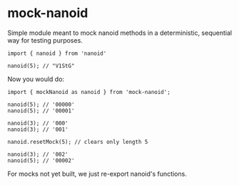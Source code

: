 # mock-nanoid

Simple module meant to mock nanoid methods in a deterministic, sequential way for testing purposes.

```
import { nanoid } from 'nanoid'

nanoid(5); // "V1StG"
```

Now you would do:
```
import { mockNanoid as nanoid } from 'mock-nanoid';

nanoid(5); // '00000'
nanoid(5); // '00001'

nanoid(3); // '000'
nanoid(3); // '001'

nanoid.resetMock(5); // clears only length 5

nanoid(3); // '002'
nanoid(5); // '00002'
```

For mocks not yet built, we just re-export nanoid's functions.
